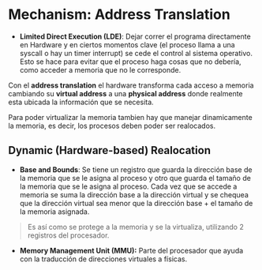 # Mechanism: Address Translation

- **Limited Direct Execution (LDE)**: Dejar correr el programa directamente en Hardware y en ciertos momentos clave (el proceso llama a una syscall o hay un timer interrupt) se cede el control al sistema operativo. Esto se hace para evitar que el proceso haga cosas que no debería, como acceder a memoria que no le corresponde.

Con el **address translation** el hardware transforma cada acceso a memoria cambiando su **virtual address** a una **physical address** donde realmente esta ubicada la información que se necesita.

Para poder virtualizar la memoria tambien hay que manejar dinamicamente la memoria, es decir, los procesos deben poder ser realocados.

## Dynamic (Hardware-based) Realocation

- **Base and Bounds**: Se tiene un registro que guarda la dirección base de la memoria que se le asigna al proceso y otro que guarda el tamaño de la memoria que se le asigna al proceso. Cada vez que se accede a memoria se suma la dirección base a la dirección virtual y se chequea que la dirección virtual sea menor que la dirección base + el tamaño de la memoria asignada.

> Es así como se protege a la memoria y se la virtualiza, utilizando 2 registros del procesador.

- **Memory Management Unit (MMU):** Parte del procesador que ayuda con la traducción de direcciones virtuales a físicas.


